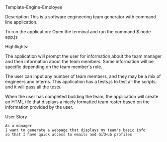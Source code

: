 Template-Engine-Employee

Description
This is a software engineering team generator with command line application.

To run the application:
Open the terminal and run the command
$ node app.js

Hightlights:

The application will prompt the user for information about the team manager and then information about the team members. Some information will be specific depending on the team member's role.

The user can input any number of team members, and they may be a mix of engineers and interns.
This application has a tests.js to test all the scripts; and it will pass all the tests.

When the user has completed building the team, the application will create an HTML file that displays a nicely formatted team roster based on the information provided by the user.

User Story
```
As a manager
I want to generate a webpage that displays my team's basic info
so that I have quick access to emails and GitHub profiles
```


